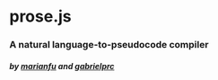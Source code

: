 # prose.js
### A natural language-to-pseudocode compiler
##### by [marianfu](https://github.com/marianfu) and [gabrielprc](https://github.com/gabrielprc)

